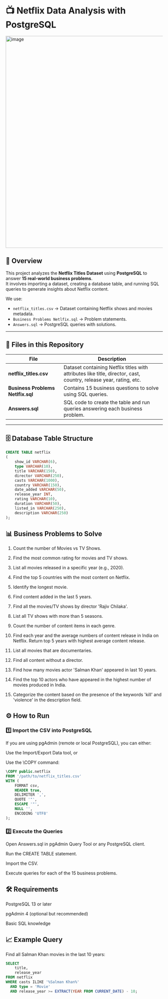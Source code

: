 # 📺 Netflix Data Analysis with PostgreSQL

<img width="2226" height="678" alt="image" src="https://github.com/user-attachments/assets/5d0d4235-ad0d-440d-8032-c60b4a967823" />


## 📌 Overview

This project analyzes the **Netflix Titles Dataset** using **PostgreSQL** to answer **15 real-world business problems**.  
It involves importing a dataset, creating a database table, and running SQL queries to generate insights about Netflix content.

We use:

- `netflix_titles.csv` → Dataset containing Netflix shows and movies metadata.
- `Business Problems Netlfix.sql` → Problem statements.
- `Answers.sql` → PostgreSQL queries with solutions.

---

## 📂 Files in this Repository

| File                              | Description                                                                                                       |
| --------------------------------- | ----------------------------------------------------------------------------------------------------------------- |
| **netflix_titles.csv**            | Dataset containing Netflix titles with attributes like title, director, cast, country, release year, rating, etc. |
| **Business Problems Netlfix.sql** | Contains 15 business questions to solve using SQL queries.                                                        |
| **Answers.sql**                   | SQL code to create the table and run queries answering each business problem.                                     |

---

## 🗄 Database Table Structure

```sql
CREATE TABLE netflix
(
    show_id VARCHAR(6),
    type VARCHAR(10),
    title VARCHAR(150),
    director VARCHAR(250),
    casts VARCHAR(1000),
    country VARCHAR(150),
    date_added VARCHAR(50),
    release_year INT,
    rating VARCHAR(10),
    duration VARCHAR(50),
    listed_in VARCHAR(250),
    description VARCHAR(250)
);


```

## 📊 Business Problems to Solve

1. Count the number of Movies vs TV Shows.

2. Find the most common rating for movies and TV shows.

3. List all movies released in a specific year (e.g., 2020).

4. Find the top 5 countries with the most content on Netflix.

5. Identify the longest movie.

6. Find content added in the last 5 years.

7. Find all the movies/TV shows by director 'Rajiv Chilaka'.

8. List all TV shows with more than 5 seasons.

9. Count the number of content items in each genre.

10. Find each year and the average numbers of content release in India on Netflix. Return top 5 years with highest average content release.

11. List all movies that are documentaries.

12. Find all content without a director.

13. Find how many movies actor 'Salman Khan' appeared in last 10 years.

14. Find the top 10 actors who have appeared in the highest number of movies produced in India.

15. Categorize the content based on the presence of the keywords 'kill' and 'violence' in the description field.

## ⚙️ How to Run

### 1️⃣ Import the CSV into PostgreSQL
If you are using pgAdmin (remote or local PostgreSQL), you can either:

Use the Import/Export Data tool, or

Use the \COPY command:

```sql
\COPY public.netflix
FROM '/path/to/netflix_titles.csv'
WITH (
    FORMAT csv,
    HEADER true,
    DELIMITER ',',
    QUOTE '"',
    ESCAPE '"',
    NULL '',
    ENCODING 'UTF8'
);

```
### 2️⃣ Execute the Queries
Open Answers.sql in pgAdmin Query Tool or any PostgreSQL client.

Run the CREATE TABLE statement.

Import the CSV.

Execute queries for each of the 15 business problems.

## 🛠 Requirements

PostgreSQL 13 or later

pgAdmin 4 (optional but recommended)

Basic SQL knowledge

## 📈 Example Query

Find all Salman Khan movies in the last 10 years:

```sql
SELECT 
    title,
    release_year
FROM netflix
WHERE casts ILIKE '%Salman Khan%' 
  AND type = 'Movie' 
  AND release_year >= EXTRACT(YEAR FROM CURRENT_DATE) - 10;
```



